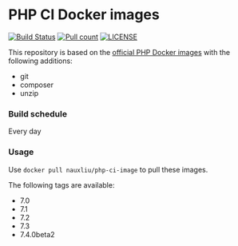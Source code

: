 # PHP CI Docker images

[![Build Status](https://wdp9fww0r9.execute-api.us-west-2.amazonaws.com/production/badge/nauxliu/php-ci-image)](https://wdp9fww0r9.execute-api.us-west-2.amazonaws.com/production/results/nauxliu/php-ci-image) 
[![Pull count](https://img.shields.io/docker/pulls/nauxliu/php-ci-image.svg)](https://cloud.docker.com/u/nauxliu/repository/docker/nauxliu/php-ci-image) 
[![LICENSE](https://img.shields.io/github/license/nauxliu/php-ci-image)](https://github.com/nauxliu/php-ci-image/blob/master/LICENSE) 


This repository is based on the [official PHP Docker images](https://hub.docker.com/_/php) with the following additions:

* git
* composer
* unzip

### Build schedule

Every day

### Usage

Use `docker pull nauxliu/php-ci-image` to pull these images.

The following tags are available:

* 7.0
* 7.1
* 7.2
* 7.3
* 7.4.0beta2
